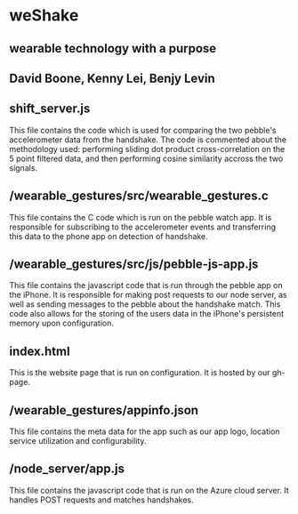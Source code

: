 weShake
=======
wearable technology with a purpose 
----------------------------------
David Boone, Kenny Lei, Benjy Levin
-----------------------------------


shift_server.js
---------------

This file contains the code which is used for comparing the two pebble's accelerometer data from the handshake. 
The code is commented about the methodology used: 
performing sliding dot product cross-correlation on the 5 point filtered data, and then performing
cosine similarity accross the two signals. 

/wearable_gestures/src/wearable_gestures.c
------------------------------------------

This file contains the C code which is run on the pebble watch app. It is responsible for subscribing to the accelerometer
events and transferring this data to the phone app on detection of handshake.

/wearable_gestures/src/js/pebble-js-app.js
------------------------------------------

This file contains the javascript code that is run through the pebble app on the iPhone. It is responsible for making post
requests to our node server, as well as sending messages to the pebble about the handshake match. This code also allows
for the storing of the users data in the iPhone's persistent memory upon configuration. 

index.html
----------

This is the website page that is run on configuration. It is hosted by our gh-page.

/wearable_gestures/appinfo.json
-------------------------------

This file contains the meta data for the app such as our app logo, location service utilization and configurability. 

/node_server/app.js
-------------------

This file contains the javascript code that is run on the Azure cloud server.  It handles POST requests and matches handshakes.
